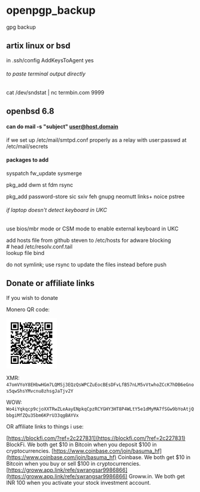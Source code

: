 # openpgp_backup

gpg backup

## artix linux or bsd

in .ssh/config
AddKeysToAgent yes

######  to paste terminal output directly
cat /dev/sndstat | nc termbin.com 9999


## openbsd 6.8

#### can do mail -s "subject" user@host.domain
if we set up /etc/mail/smtpd.conf properly as a relay
with user:passwd at /etc/mail/secrets

#### packages to add

syspatch
fw_update
sysmerge

pkg_add dwm st fdm rsync

pkg_add password-store sic sxiv feh gnupg neomutt links+ noice pstree


###### if laptop doesn't detect keyboard in UKC
use bios/mbr mode or CSM mode to enable external keyboard in UKC


add hosts file from github steven to /etc/hosts for adware blocking  
\# head /etc/resolv.conf.tail  
lookup file bind

do not symlink; use rsync to update the files instead before push

## Donate or affiliate links

If you wish to donate

Monero QR code:

![Monero(xmr) address QR code to donate to](images/xmr-addr.png "Monero address QR code to donate to")

XMR: `47omVYoY8EHbwHGm7LQMSj3EQzQsWPCZuEocBEsDFvLfB57nLM5vVtwhoZCcK7hDB6eGnos5qwShsYMvcnu8zhsgJaTjv2Y`  

WOW: `Wo4iYqkqcp9cjoXXTRwZLeAayENpkqCpzRCYGHY3HT8P4WLtY5e1dMyMA7fSGw9bYoAtjQbbgiMfZQu35bm6KPrU33qgBAYVx`

OR affiliate links to things i use:

[https://blockfi.com/?ref=2c227831](https://blockfi.com/?ref=2c227831) BlockFi. We both get $10 in Bitcoin when you deposit $100 in cryptocurrencies.
[https://www.coinbase.com/join/basuma_hf](https://www.coinbase.com/join/basuma_hf) Coinbase. We both get $10 in Bitcoin when you buy or sell $100 in cryptocurrencies.
[https://groww.app.link/refe/swrangsar9986866](https://groww.app.link/refe/swrangsar9986866) Groww.in. We both get INR 100 when you activate your stock investment account.
